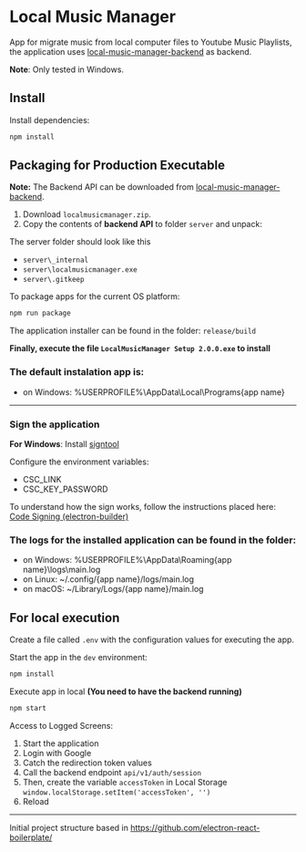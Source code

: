 # Local Music Manager

App for migrate music from local computer files to Youtube Music Playlists, the application uses [local-music-manager-backend](https://github.com/DavidGarzonV/local-music-manager-backend) as backend.

**Note**: Only tested in Windows.

## Install

Install dependencies:

```bash
npm install
```

## Packaging for Production Executable

**Note:** The Backend API can be downloaded from [local-music-manager-backend](https://github.com/DavidGarzonV/local-music-manager-backend/releases/latest).

1. Download `localmusicmanager.zip`.
2. Copy the contents of **backend API** to folder `server` and unpack:

The server folder should look like this
- `server\_internal`
- `server\localmusicmanager.exe`
- `server\.gitkeep`

To package apps for the current OS platform:

```bash
npm run package
```

The application installer can be found in the folder: `release/build`

**Finally, execute the file `LocalMusicManager Setup 2.0.0.exe` to install**

### The default instalation app is:

- on Windows: %USERPROFILE%\AppData\Local\Programs\{app name}

---

### Sign the application

**For Windows**: Install [signtool](https://learn.microsoft.com/es-es/windows/win32/seccrypto/signtool)

Configure the environment variables: 

- CSC_LINK
- CSC_KEY_PASSWORD

To understand how the sign works, follow the instructions placed here: [Code Signing (electron-builder)](https://www.electron.build/code-signing.html)

### The logs for the installed application can be found in the folder:

- on Windows: %USERPROFILE%\AppData\Roaming\{app name}\logs\main.log
- on Linux: ~/.config/{app name}/logs/main.log
- on macOS: ~/Library/Logs/{app name}/main.log

## For local execution

Create a file called `.env` with the configuration values for executing the app.

Start the app in the `dev` environment:

```bash
npm install
```

Execute app in local **(You need to have the backend running)**
```bash
npm start
```

Access to Logged Screens:

1. Start the application
2. Login with Google
3. Catch the redirection token values
4. Call the backend endpoint `api/v1/auth/session`
5. Then, create the variable `accessToken` in Local Storage `window.localStorage.setItem('accessToken', '')`
6. Reload

---

Initial project structure based in https://github.com/electron-react-boilerplate/